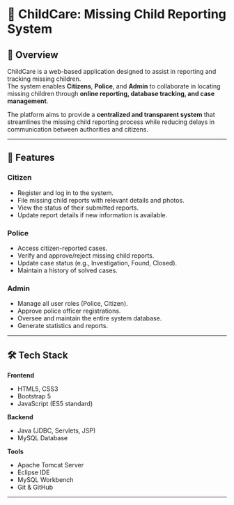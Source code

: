 # 🧒 ChildCare: Missing Child Reporting System

## 📌 Overview
ChildCare is a web-based application designed to assist in reporting and tracking missing children.  
The system enables **Citizens**, **Police**, and **Admin** to collaborate in locating missing children through **online reporting, database tracking, and case management**.

The platform aims to provide a **centralized and transparent system** that streamlines the missing child reporting process while reducing delays in communication between authorities and citizens.

---

## 🚀 Features

### **Citizen**
- Register and log in to the system.
- File missing child reports with relevant details and photos.
- View the status of their submitted reports.
- Update report details if new information is available.

### **Police**
- Access citizen-reported cases.
- Verify and approve/reject missing child reports.
- Update case status (e.g., Investigation, Found, Closed).
- Maintain a history of solved cases.

### **Admin**
- Manage all user roles (Police, Citizen).
- Approve police officer registrations.
- Oversee and maintain the entire system database.
- Generate statistics and reports.

---

## 🛠️ Tech Stack

**Frontend**
- HTML5, CSS3
- Bootstrap 5
- JavaScript (ES5 standard)

**Backend**
- Java (JDBC, Servlets, JSP)
- MySQL Database

**Tools**
- Apache Tomcat Server
- Eclipse IDE
- MySQL Workbench
- Git & GitHub

---

